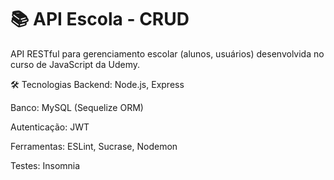 <h1>📚 API Escola - CRUD</h1>
API RESTful para gerenciamento escolar (alunos, usuários) desenvolvida no curso de JavaScript da Udemy.

🛠 Tecnologias
Backend: Node.js, Express

Banco: MySQL (Sequelize ORM)

Autenticação: JWT

Ferramentas: ESLint, Sucrase, Nodemon

Testes: Insomnia
